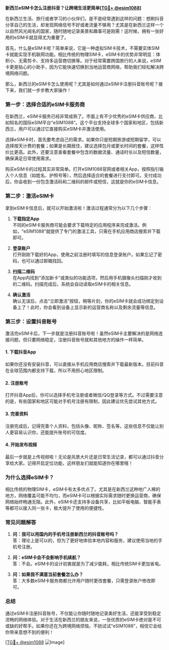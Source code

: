 **新西兰eSIM卡怎么注册抖音？让跨境生活更简单[[TG💪+ @esim1088](https://t.me/s/esim1088)]**

在新西兰生活、旅行或者学习的小伙伴们，是不是经常遇到这样的问题：想刷抖音分享自己的生活，却发现网络信号不好或者流量不够用？尤其是在新西兰这样一个以自然风光闻名的国家，随时随地记录美景和趣事可是刚需！这时候，拥有一张好用的eSIM卡就显得尤为重要了。

首先，什么是eSIM卡呢？简单来说，它是一种虚拟SIM卡技术，不需要实体SIM卡就能实现手机联网功能。相比传统的物理SIM卡，eSIM卡的优势非常明显：体积小、无需剪卡、支持多运营商切换等。对于经常需要跨国旅行的人来说，eSIM卡更是贴心的小助手，因为它能快速切换到当地运营商网络，帮助我们轻松解决跨境网络问题。

那么，新西兰的eSIM卡怎么使用呢？尤其是如何通过eSIM卡注册抖音账号呢？接下来，我们就一步步教大家操作！

### **第一步：选择合适的eSIM卡服务商**
在新西兰，eSIM卡服务已经非常成熟了。市面上有不少优秀的eSIM卡供应商，比如知名的国际eSIM平台“eSIM1088”。这个平台支持全球多个国家和地区，包括新西兰，用户可以通过它直接购买eSIM卡并激活使用。

选择eSIM卡时，首先要考虑自己的需求。如果你只是短期旅游或短期留学，可以选择按天计费的套餐；如果是长期居住，建议选择包月或更长时间的套餐，这样性价比更高。此外，还要注意查看套餐中包含的数据流量、通话时长以及短信数量，确保满足日常使用需求。

购买eSIM卡的过程其实非常简单。打开eSIM1088官网或者相关App，按照指引输入个人信息（如姓名、护照号等），然后选择适合的套餐进行支付即可。支付成功后，你会收到一份包含激活码和二维码的邮件或短信，这就是你的eSIM卡信息。

### **第二步：激活eSIM卡**
拿到eSIM卡信息后，就可以开始激活啦！激活过程通常分为以下几个步骤：

1. **下载指定App**  
   不同的eSIM卡服务商可能会要求下载特定的应用程序来完成激活。例如，“eSIM1088”就提供了专门的激活工具，只需在手机应用商店搜索并下载即可。

2. **登录账户**  
   打开刚刚下载好的App，使用之前注册时填写的信息登录账户。如果忘记了密码，也可以通过邮箱找回。

3. **扫描二维码**  
   在App内找到“添加新卡”或类似的功能选项，然后用手机摄像头扫描刚才收到的二维码。扫描完成后，系统会自动读取eSIM卡的相关信息。

4. **确认激活**  
   确认无误后，点击“立即激活”按钮，稍等片刻，你的eSIM卡就会成功绑定到设备上了！此时，你会看到设备上显示新的运营商名称以及剩余流量等信息。

### **第三步：设置抖音账号**
激活完eSIM卡后，下一步就是注册抖音账号啦！虽然eSIM卡主要解决的是网络连接问题，但只要网络稳定，注册抖音账号就和其他地方的操作一样简单。

#### **1. 下载抖音App**
如果你还没有安装抖音，可以直接从手机应用商店搜索并下载最新版本。目前抖音在全球范围内都支持下载，所以不用担心地区限制。

#### **2. 注册账号**
打开抖音App后，你可以选择手机号注册或者微信/QQ登录等方式。不过需要注意的是，有些国家和地区可能对手机号注册有限制，因此建议优先尝试其他方式。

#### **3. 完善资料**
注册完成后，记得完善个人资料，包括头像、昵称、签名等。这些信息不仅能让别人更容易认识你，还能提升账号的可信度。

#### **4. 开始发布视频**
最后一步就是上传视频啦！无论是风景大片还是日常生活记录，都可以通过抖音分享给大家。记得开启定位功能，这样朋友们就能知道你在哪里哦！

### **为什么选择eSIM卡？**
相比传统的物理SIM卡，eSIM卡有太多优点了。尤其是在新西兰这种地广人稀的地方，网络覆盖可能不均匀，而eSIM卡可以根据实际需求随时更换运营商，确保网络始终畅通无阻。此外，eSIM卡还支持多设备共享，比如平板电脑、智能手表等都可以接入同一张卡，极大提升了使用的便捷性。

### **常见问题解答**
1. **问：我可以用国内的手机号注册新西兰的抖音账号吗？**  
   答：理论上是可以的，但为了更好地体验本地内容和服务，建议使用当地的手机号注册。

2. **问：eSIM卡会不会影响手机续航？**  
   答：不会。eSIM卡的设计初衷就是为了减少能耗，相比传统SIM卡更加省电。

3. **问：如果我不满意当前套餐怎么办？**  
   答：大多数eSIM卡服务商都允许用户随时更改套餐，只需登录账户修改即可。

### **总结**
通过eSIM卡注册抖音账号，不仅能让你随时随地记录美好生活，还能享受到稳定流畅的网络体验。对于生活在新西兰的朋友来说，一张优质的eSIM卡绝对是不可或缺的好帮手。如果你还在为跨境网络烦恼，不妨试试“eSIM1088”，相信它会给你带来意想不到的便利！

[[TG💪+ @esim1088](https://t.me/s/esim1088) ![Image](https://i.postimg.cc/4NQfJmqS/Snipaste-2025-05-13-00-14-12.png)]